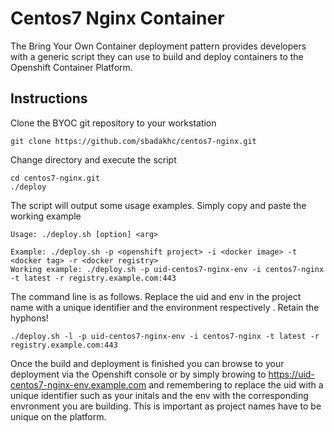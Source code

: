 Centos7 Nginx Container
====================================

The Bring Your Own Container deployment pattern provides developers with a generic script they can use to build and deploy containers to the Openshift Container Platform. 

Instructions
------------

Clone the BYOC git repository to your workstation
```
git clone https://github.com/sbadakhc/centos7-nginx.git
```

Change directory and execute the script
```
cd centos7-nginx.git
./deploy
```

The script will output some usage examples. Simply copy and paste the working example
```
Usage: ./deploy.sh [option] <arg>

Example: ./deploy.sh -p <openshift project> -i <docker image> -t <docker tag> -r <docker registry>
Working example: ./deploy.sh -p uid-centos7-nginx-env -i centos7-nginx -t latest -r registry.example.com:443
```

The command line is as follows. Replace the uid and env in the project name with a unique identifier and the environment respectively . Retain the hyphons!
```
./deploy.sh -l -p uid-centos7-nginx-env -i centos7-nginx -t latest -r registry.example.com:443
```

Once the  build and deployment is finished you can browse to your deployment via the Openshift console or by simply browing to https://uid-centos7-nginx-env.example.com and remembering to replace the uid with a unique identifier such as your initals and the env with the corresponding envronment you are building. This is important as project names have to be unique on the platform. 

